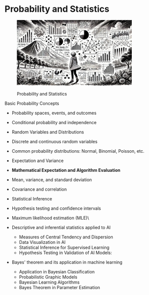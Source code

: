 # Probability and Statistics

<div align="left"><figure><img src="../../.gitbook/assets/image (1) (1) (1) (1) (1) (1) (1) (1) (1) (1) (1) (1) (1) (1) (1) (1).png" alt="" width="375"><figcaption><p>Probability and Statistics</p></figcaption></figure></div>

Basic Probability Concepts

* Probability spaces, events, and outcomes
* Conditional probability and independence
* Random Variables and Distributions
* Discrete and continuous random variables
* Common probability distributions: Normal, Binomial, Poisson, etc.
* Expectation and Variance
* **Mathematical Expectation and Algorithm Evaluation**
* Mean, variance, and standard deviation
* Covariance and correlation
* Statistical Inference
* Hypothesis testing and confidence intervals
* Maximum likelihood estimation (MLE)\

* Descriptive and inferential statistics applied to AI
  * Measures of Central Tendency and Dispersion
  * Data Visualization in AI
  * Statistical Inference for Supervised Learning
  * Hypothesis Testing in Validation of AI Models:
* Bayes' theorem and its application in machine learning
  * Application in Bayesian Classification
  * Probabilistic Graphic Models
  * Bayesian Learning Algorithms
  * Bayes Theorem in Parameter Estimation

